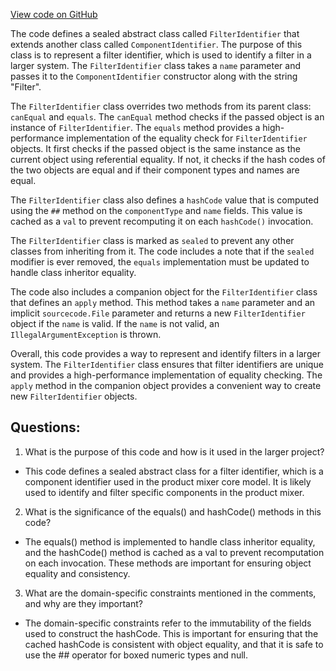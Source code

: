 [View code on GitHub](https://github.com/misbahsy/the-algorithm/product-mixer/core/src/main/scala/com/twitter/product_mixer/core/model/common/identifier/FilterIdentifier.scala)

The code defines a sealed abstract class called `FilterIdentifier` that extends another class called `ComponentIdentifier`. The purpose of this class is to represent a filter identifier, which is used to identify a filter in a larger system. The `FilterIdentifier` class takes a `name` parameter and passes it to the `ComponentIdentifier` constructor along with the string "Filter". 

The `FilterIdentifier` class overrides two methods from its parent class: `canEqual` and `equals`. The `canEqual` method checks if the passed object is an instance of `FilterIdentifier`. The `equals` method provides a high-performance implementation of the equality check for `FilterIdentifier` objects. It first checks if the passed object is the same instance as the current object using referential equality. If not, it checks if the hash codes of the two objects are equal and if their component types and names are equal. 

The `FilterIdentifier` class also defines a `hashCode` value that is computed using the `##` method on the `componentType` and `name` fields. This value is cached as a `val` to prevent recomputing it on each `hashCode()` invocation. 

The `FilterIdentifier` class is marked as `sealed` to prevent any other classes from inheriting from it. The code includes a note that if the `sealed` modifier is ever removed, the `equals` implementation must be updated to handle class inheritor equality. 

The code also includes a companion object for the `FilterIdentifier` class that defines an `apply` method. This method takes a `name` parameter and an implicit `sourcecode.File` parameter and returns a new `FilterIdentifier` object if the `name` is valid. If the `name` is not valid, an `IllegalArgumentException` is thrown. 

Overall, this code provides a way to represent and identify filters in a larger system. The `FilterIdentifier` class ensures that filter identifiers are unique and provides a high-performance implementation of equality checking. The `apply` method in the companion object provides a convenient way to create new `FilterIdentifier` objects.
## Questions: 
 1. What is the purpose of this code and how is it used in the larger project?
- This code defines a sealed abstract class for a filter identifier, which is a component identifier used in the product mixer core model. It is likely used to identify and filter specific components in the product mixer.

2. What is the significance of the equals() and hashCode() methods in this code?
- The equals() method is implemented to handle class inheritor equality, and the hashCode() method is cached as a val to prevent recomputation on each invocation. These methods are important for ensuring object equality and consistency.

3. What are the domain-specific constraints mentioned in the comments, and why are they important?
- The domain-specific constraints refer to the immutability of the fields used to construct the hashCode. This is important for ensuring that the cached hashCode is consistent with object equality, and that it is safe to use the ## operator for boxed numeric types and null.